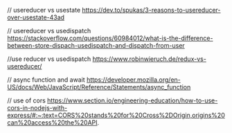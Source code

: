 // usereducer vs usestate
https://dev.to/spukas/3-reasons-to-usereducer-over-usestate-43ad

// usereducer vs usedispatch
https://stackoverflow.com/questions/60984012/what-is-the-difference-between-store-dispach-usedispatch-and-dispatch-from-user

//use reducer vs usedispatch
https://www.robinwieruch.de/redux-vs-usereducer/

// async function and await
https://developer.mozilla.org/en-US/docs/Web/JavaScript/Reference/Statements/async_function

// use of cors
https://www.section.io/engineering-education/how-to-use-cors-in-nodejs-with-express/#:~:text=CORS%20stands%20for%20Cross%2DOrigin,origins%20can%20access%20the%20API.





